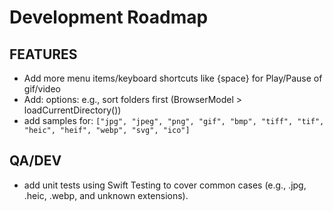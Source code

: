 #  Development Roadmap

## FEATURES
- Add more menu items/keyboard shortcuts like {space} for Play/Pause of gif/video
- Add: options: e.g., sort folders first (BrowserModel > loadCurrentDirectory())
- add samples for: `["jpg", "jpeg", "png", "gif", "bmp", "tiff", "tif", "heic", "heif", "webp", "svg", "ico"]`

## QA/DEV
- add unit tests using Swift Testing to cover common cases (e.g., .jpg, .heic, .webp, and unknown extensions).
